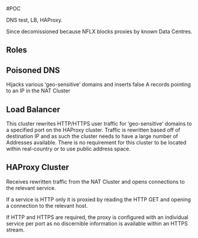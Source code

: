 #POC 

DNS test, LB, HAProxy.

Since decomissioned because NFLX blocks proxies by known Data Centres.

## Roles

## Poisoned DNS

Hijacks various ‘geo-sensitive’ domains and inserts false A records pointing to an IP in the NAT Cluster

## Load Balancer

This cluster rewrites HTTP/HTTPS user traffic for ‘geo-sensitive’ domains to a specified port on the HAProxy cluster. Traffic is rewritten
based off of destination IP and as such the cluster needs to have a large number of Addresses available. There is no requirement for this
cluster to be located within real-country or to use public address space.

## HAProxy Cluster

Receives rewritten traffic from the NAT Cluster and opens connections to the relevant service. 

If a service is HTTP only it is proxied by
reading the HTTP GET and opening a connection to the relevant host. 

If HTTP and HTTPS are required, the proxy is configured with an
individual service per port as no discernible information is available within an HTTPS stream.